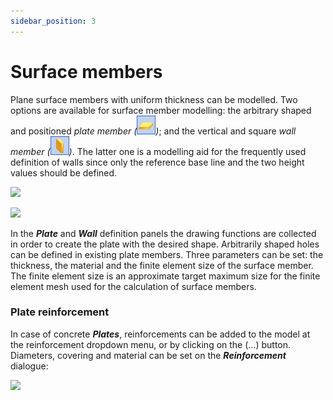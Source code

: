 ```yaml
---
sidebar_position: 3
---
```

# Surface members

Plane surface members with uniform thickness can be modelled. Two options are available for surface member modelling: the arbitrary shaped and positioned _plate member (_![](./img/wp-content-uploads-2021-04-cmd_create_plate.png)_)_; and the vertical and square _wall member (_![](./img/wp-content-uploads-2021-04-cmd_create_wall.png)_)_. The latter one is a modelling aid for the frequently used definition of walls since only the reference base line and the two height values should be defined.

<!-- /wp:paragraph -->

<!-- wp:image {"align":"center","id":8779,"width":318,"height":188,"sizeSlug":"full","linkDestination":"media"} -->

[![](https://Consteelsoftware.com/wp-content/uploads/2021/04/6-3-Plate.png)](./img/wp-content-uploads-2021-04-6-3-Plate.png)

<!-- /wp:image -->

<!-- wp:image {"align":"center","id":8785,"width":328,"height":189,"sizeSlug":"full","linkDestination":"media"} -->

[![](https://Consteelsoftware.com/wp-content/uploads/2021/04/6-3-Wall.png)](./img/wp-content-uploads-2021-04-6-3-Wall.png)

<!-- /wp:image -->

<!-- wp:paragraph {"align":"justify"} -->

In the **_Plate_** and **_Wall_** definition panels the drawing functions are collected in order to create the plate with the desired shape. Arbitrarily shaped holes can be defined in existing plate members. Three parameters can be set: the thickness, the material and the finite element size of the surface member. The finite element size is an approximate target maximum size for the finite element mesh used for the calculation of surface members.

<!-- /wp:paragraph -->

<!-- wp:heading {"level":3} -->

### Plate reinforcement

<!-- /wp:heading -->

<!-- wp:paragraph {"align":"justify"} -->

In case of concrete **_Plates_**, reinforcements can be added to the model at the reinforcement dropdown menu, or by clicking on the (…) button. Diameters, covering and material can be set on the **_Reinforcement_** dialogue:

<!-- /wp:paragraph -->

<!-- wp:image {"id":8792,"sizeSlug":"large","linkDestination":"media"} -->

[![](https://Consteelsoftware.com/wp-content/uploads/2021/04/6-3-Reinforcement.png)](./img/wp-content-uploads-2021-04-6-3-Reinforcement.png)

<!-- /wp:image -->
